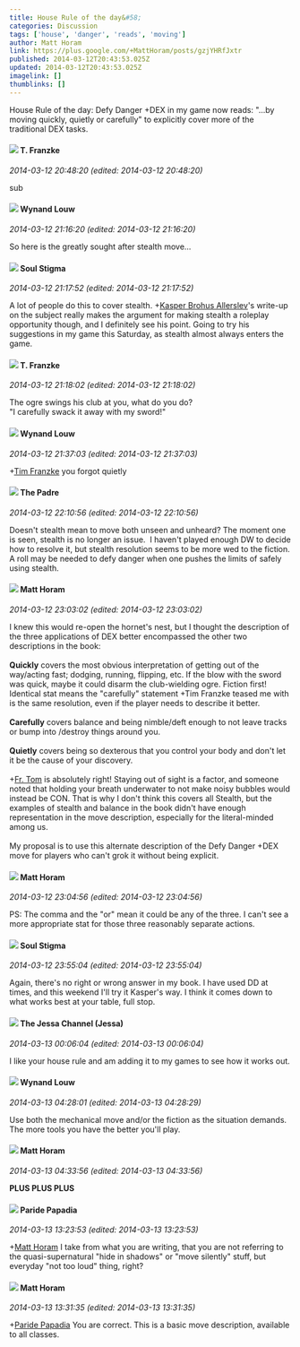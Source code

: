 ```yaml
---
title: House Rule of the day&#58;
categories: Discussion
tags: ['house', 'danger', 'reads', 'moving']
author: Matt Horam
link: https://plus.google.com/+MattHoram/posts/gzjYHRfJxtr
published: 2014-03-12T20:43:53.025Z
updated: 2014-03-12T20:43:53.025Z
imagelink: []
thumblinks: []
---
```


House Rule of the day: Defy Danger +DEX in my game now reads: &quot;...by moving quickly, quietly or carefully&quot; to explicitly cover more of the traditional DEX tasks.
<div id='comment z121tlayqmqkjr3rj04ccvzrpqfysb2rkgg'>
  <h4><img src='{{site.baseurl}}//images/avatars/110330901807759406775_photo.jpg'> T. Franzke</h4>
      <p><cite>2014-03-12 20:48:20 (edited: 2014-03-12 20:48:20)</cite></p>
        <p>sub </p>
</div>
        

<div id='comment z121tlayqmqkjr3rj04ccvzrpqfysb2rkgg'>
  <h4><img src='{{site.baseurl}}//images/avatars/111256963556395023796_photo.jpg'> Wynand Louw</h4>
      <p><cite>2014-03-12 21:16:20 (edited: 2014-03-12 21:16:20)</cite></p>
        <p>So here is the greatly sought after stealth move...</p>
</div>
        

<div id='comment z121tlayqmqkjr3rj04ccvzrpqfysb2rkgg'>
  <h4><img src='{{site.baseurl}}//images/avatars/111544129432437862475_photo.jpg'> Soul Stigma</h4>
      <p><cite>2014-03-12 21:17:52 (edited: 2014-03-12 21:17:52)</cite></p>
        <p>A lot of people do this to cover stealth.  <span class="proflinkWrapper"><span class="proflinkPrefix">+</span><a class="proflink" href="https://plus.google.com/110937611143261107555" oid="110937611143261107555">Kasper Brohus Allerslev</a></span>&#39;s write-up on the subject really makes the argument for making stealth a roleplay opportunity though, and I definitely see his point.  Going to try his suggestions in my game this Saturday, as stealth almost always enters the game.</p>
</div>
        

<div id='comment z121tlayqmqkjr3rj04ccvzrpqfysb2rkgg'>
  <h4><img src='{{site.baseurl}}//images/avatars/110330901807759406775_photo.jpg'> T. Franzke</h4>
      <p><cite>2014-03-12 21:18:02 (edited: 2014-03-12 21:18:02)</cite></p>
        <p>The ogre swings his club at you, what do you do? <br />&quot;I carefully swack it away with my sword!&quot; </p>
</div>
        

<div id='comment z121tlayqmqkjr3rj04ccvzrpqfysb2rkgg'>
  <h4><img src='{{site.baseurl}}//images/avatars/111256963556395023796_photo.jpg'> Wynand Louw</h4>
      <p><cite>2014-03-12 21:37:03 (edited: 2014-03-12 21:37:03)</cite></p>
        <p><span class="proflinkWrapper"><span class="proflinkPrefix">+</span><a class="proflink" href="https://plus.google.com/110330901807759406775" oid="110330901807759406775">Tim Franzke</a></span> you forgot quietly</p>
</div>
        

<div id='comment z121tlayqmqkjr3rj04ccvzrpqfysb2rkgg'>
  <h4><img src='{{site.baseurl}}//images/avatars/102953378950954656315_photo.jpg'> The Padre</h4>
      <p><cite>2014-03-12 22:10:56 (edited: 2014-03-12 22:10:56)</cite></p>
        <p>Doesn&#39;t stealth mean to move both unseen and unheard? The moment one is seen, stealth is no longer an issue.  I haven&#39;t played enough DW to decide how to resolve it, but stealth resolution seems to be more wed to the fiction. A roll may be needed to defy danger when one pushes the limits of safely using stealth. </p>
</div>
        

<div id='comment z121tlayqmqkjr3rj04ccvzrpqfysb2rkgg'>
  <h4><img src='{{site.baseurl}}//images/avatars/105472060898626050077_photo.jpg'> Matt Horam</h4>
      <p><cite>2014-03-12 23:03:02 (edited: 2014-03-12 23:03:02)</cite></p>
        <p>I knew this would re-open the hornet&#39;s nest, but I thought the description of the three applications of DEX better encompassed the other two descriptions in the book:<br /><br /><b>Quickly</b> covers the most obvious interpretation of getting out of the way/acting fast; dodging, running, flipping, etc. If the blow with the sword was quick, maybe it could disarm the club-wielding ogre. Fiction first! Identical stat means the &quot;carefully&quot; statement +Tim Franzke teased me with is the same resolution, even if the player needs to describe it better.<br /><br /><b>Carefully</b> covers balance and being nimble/deft enough to not leave tracks or bump into /destroy things around you.<br /><br /><b>Quietly</b> covers being so dexterous that you control your body and don&#39;t let it be the cause of your discovery.<br /><br /><span class="proflinkWrapper"><span class="proflinkPrefix">+</span><a class="proflink" href="https://plus.google.com/102953378950954656315" oid="102953378950954656315">Fr. Tom</a></span> is absolutely right! Staying out of sight is a factor, and someone noted that holding your breath underwater to not make noisy bubbles would instead be CON. That is why I don&#39;t think this covers all Stealth, but the examples of stealth and balance in the book didn&#39;t have enough representation in the move description, especially for the literal-minded among us.<br /><br />My proposal is to use this alternate description of the Defy Danger +DEX move for players who can&#39;t grok it without being explicit.</p>
</div>
        

<div id='comment z121tlayqmqkjr3rj04ccvzrpqfysb2rkgg'>
  <h4><img src='{{site.baseurl}}//images/avatars/105472060898626050077_photo.jpg'> Matt Horam</h4>
      <p><cite>2014-03-12 23:04:56 (edited: 2014-03-12 23:04:56)</cite></p>
        <p>PS: The comma and the &quot;or&quot; mean it could be any of the three. I can&#39;t see a more appropriate stat for those three reasonably separate actions.</p>
</div>
        

<div id='comment z121tlayqmqkjr3rj04ccvzrpqfysb2rkgg'>
  <h4><img src='{{site.baseurl}}//images/avatars/111544129432437862475_photo.jpg'> Soul Stigma</h4>
      <p><cite>2014-03-12 23:55:04 (edited: 2014-03-12 23:55:04)</cite></p>
        <p>Again, there&#39;s no right or wrong answer in my book.  I have used DD at times, and this weekend I&#39;ll try it Kasper&#39;s way.  I think it comes down to what works best at your table, full stop.</p>
</div>
        

<div id='comment z121tlayqmqkjr3rj04ccvzrpqfysb2rkgg'>
  <h4><img src='{{site.baseurl}}//images/avatars/108092500732783714148_photo.jpg'> The Jessa Channel (Jessa)</h4>
      <p><cite>2014-03-13 00:06:04 (edited: 2014-03-13 00:06:04)</cite></p>
        <p>I like your house rule and am adding it to my games to see how it works out.</p>
</div>
        

<div id='comment z121tlayqmqkjr3rj04ccvzrpqfysb2rkgg'>
  <h4><img src='{{site.baseurl}}//images/avatars/111256963556395023796_photo.jpg'> Wynand Louw</h4>
      <p><cite>2014-03-13 04:28:01 (edited: 2014-03-13 04:28:29)</cite></p>
        <p>Use both the mechanical move and/or the fiction as the situation demands. The more tools you have the better you&#39;ll play.</p>
</div>
        

<div id='comment z121tlayqmqkjr3rj04ccvzrpqfysb2rkgg'>
  <h4><img src='{{site.baseurl}}//images/avatars/105472060898626050077_photo.jpg'> Matt Horam</h4>
      <p><cite>2014-03-13 04:33:56 (edited: 2014-03-13 04:33:56)</cite></p>
        <p><b>PLUS PLUS PLUS</b></p>
</div>
        

<div id='comment z121tlayqmqkjr3rj04ccvzrpqfysb2rkgg'>
  <h4><img src='{{site.baseurl}}//images/avatars/100891656436184215243_photo.jpg'> Paride Papadia</h4>
      <p><cite>2014-03-13 13:23:53 (edited: 2014-03-13 13:23:53)</cite></p>
        <p><span class="proflinkWrapper"><span class="proflinkPrefix">+</span><a class="proflink" href="https://plus.google.com/105472060898626050077" oid="105472060898626050077">Matt Horam</a></span> I take from what you are writing, that you are not referring to the quasi-supernatural &quot;hide in shadows&quot; or &quot;move silently&quot; stuff, but everyday &quot;not too loud&quot; thing, right?</p>
</div>
        

<div id='comment z121tlayqmqkjr3rj04ccvzrpqfysb2rkgg'>
  <h4><img src='{{site.baseurl}}//images/avatars/105472060898626050077_photo.jpg'> Matt Horam</h4>
      <p><cite>2014-03-13 13:31:35 (edited: 2014-03-13 13:31:35)</cite></p>
        <p><span class="proflinkWrapper"><span class="proflinkPrefix">+</span><a class="proflink" href="https://plus.google.com/100891656436184215243" oid="100891656436184215243">Paride Papadia</a></span> You are correct. This is a basic move description, available to all classes.</p>
</div>
        